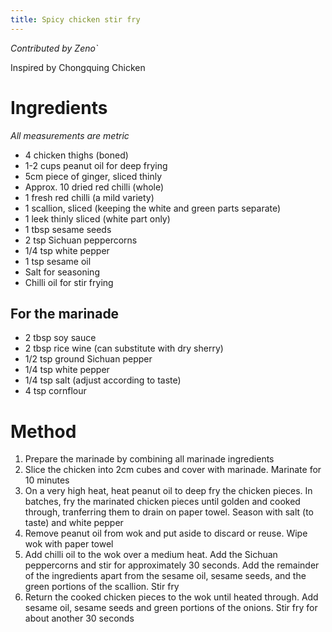 ```yaml
---
title: Spicy chicken stir fry
---
```

_Contributed by Zeno`_

Inspired by Chongquing Chicken

# Ingredients
_All measurements are metric_
* 4 chicken thighs (boned)
* 1-2 cups peanut oil for deep frying
* 5cm piece of ginger, sliced thinly
* Approx. 10 dried red chilli (whole)
* 1 fresh red chilli (a mild variety)
* 1 scallion, sliced (keeping the white and green parts separate)
* 1 leek thinly sliced (white part only)
* 1 tbsp sesame seeds
* 2 tsp Sichuan peppercorns
* 1/4 tsp white pepper
* 1 tsp sesame oil
* Salt for seasoning
* Chilli oil for stir frying

## For the marinade
* 2 tbsp soy sauce
* 2 tbsp rice wine (can substitute with dry sherry)
* 1/2 tsp ground Sichuan pepper
* 1/4 tsp white pepper
* 1/4 tsp salt (adjust according to taste)
* 4 tsp cornflour

# Method
1. Prepare the marinade by combining all marinade ingredients
2. Slice the chicken into 2cm cubes and cover with marinade. Marinate for 10 minutes
3. On a very high heat, heat peanut oil to deep fry the chicken pieces. In batches, fry the marinated chicken pieces until golden and cooked through, tranferring them to drain on paper towel. Season with salt (to taste) and white pepper
4. Remove peanut oil from wok and put aside to discard or reuse. Wipe wok with paper towel
5. Add chilli oil to the wok over a medium heat. Add the Sichuan peppercorns and stir for approximately 30 seconds. Add the remainder of the ingredients apart from the sesame oil, sesame seeds, and the green portions of the scallion. Stir fry
6. Return the cooked chicken pieces to the wok until heated through. Add sesame oil, sesame seeds and green portions of the onions. Stir fry for about another 30 seconds
